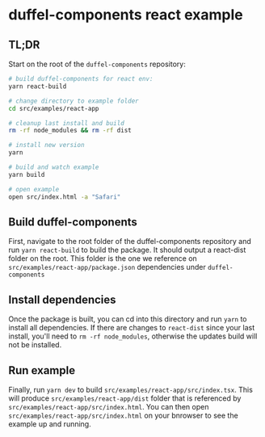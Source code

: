 # duffel-components react example

## TL;DR

Start on the root of the `duffel-components` repository:

```sh
# build duffel-components for react env:
yarn react-build

# change directory to example folder
cd src/examples/react-app

# cleanup last install and build
rm -rf node_modules && rm -rf dist

# install new version
yarn

# build and watch example
yarn build

# open example
open src/index.html -a "Safari"
```

## Build duffel-components

First, navigate to the root folder of the duffel-components repository and run `yarn react-build` to build the package. It should output a react-dist folder on the root. This folder is the one we reference on `src/examples/react-app/package.json` dependencies under `duffel-components`

## Install dependencies

Once the package is built, you can cd into this directory and run `yarn` to install all dependencies. If there are changes to `react-dist` since your last install, you'll need to `rm -rf node_modules`, otherwise the updates build will not be installed.

## Run example

Finally, run `yarn dev` to build `src/examples/react-app/src/index.tsx`. This will produce `src/examples/react-app/dist` folder that is referenced by `src/examples/react-app/src/index.html`. You can then open `src/examples/react-app/src/index.html` on your bnrowser to see the example up and running.
